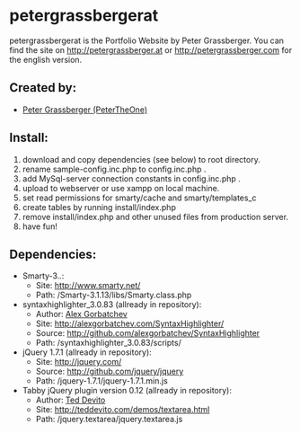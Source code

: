 petergrassbergerat
==================

petergrassbergerat is the Portfolio Website by Peter Grassberger. You can find 
the site on http://petergrassberger.at or http://petergrassberger.com for the 
english version.

Created by:
-----------
- [Peter Grassberger (PeterTheOne)](http://petergrassberger.com)

Install:
--------
1. download and copy dependencies (see below) to root directory.
2. rename sample-config.inc.php to config.inc.php .
3. add MySql-server connection constants in config.inc.php .
4. upload to webserver or use xampp on local machine.
5. set read permissions for smarty/cache and smarty/templates_c
6. create tables by running install/index.php
7. remove install/index.php and other unused files from production server.
8. have fun!

Dependencies:
-------------
- Smarty-3.*.*:
	- Site: http://www.smarty.net/
	- Path: /Smarty-3.1.13/libs/Smarty.class.php
- syntaxhighlighter_3.0.83 (allready in repository):
	- Author: [Alex Gorbatchev](http://alexgorbatchev.com)
	- Site: http://alexgorbatchev.com/SyntaxHighlighter/
	- Source: http://github.com/alexgorbatchev/SyntaxHighlighter
	- Path: /syntaxhighlighter_3.0.83/scripts/
- jQuery 1.7.1 (allready in repository):
	- Site: http://jquery.com/
	- Source: http://github.com/jquery/jquery
	- Path: /jquery-1.7.1/jquery-1.7.1.min.js
- Tabby jQuery plugin version 0.12 (allready in repository):
	- Author: [Ted Devito](http://teddevito.com)
	- Site: http://teddevito.com/demos/textarea.html
	- Path: /jquery.textarea/jquery.textarea.js
